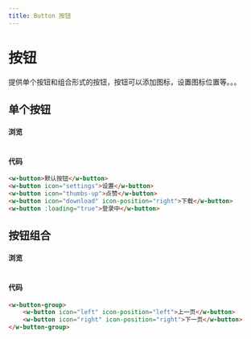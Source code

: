 ```yaml
---
title: Button 按钮
---
```


# 按钮

提供单个按钮和组合形式的按钮，按钮可以添加图标，设置图标位置等。。。

## 单个按钮 

#### 浏览
#
<ClientOnly>
<button-demos></button-demos>
</ClientOnly>

#### 代码

``` html
<w-button>默认按钮</w-button>
<w-button icon="settings">设置</w-button>
<w-button icon="thumbs-up">点赞</w-button>
<w-button icon="download" icon-position="right">下载</w-button>
<w-button :loading="true">登录中</w-button>
```
## 按钮组合

#### 浏览
#
<ClientOnly>
<buttonGroup-demos></buttonGroup-demos>
</ClientOnly>

#### 代码

``` html
<w-button-group>
    <w-button icon="left" icon-position="left">上一页</w-button>
    <w-button icon="right" icon-position="right">下一页</w-button>
</w-button-group>
```